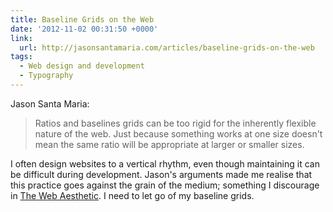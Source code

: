 ```yaml
---
title: Baseline Grids on the Web
date: '2012-11-02 00:31:50 +0000'
link:
  url: http://jasonsantamaria.com/articles/baseline-grids-on-the-web
tags:
  - Web design and development
  - Typography
---
```

Jason Santa Maria:

> Ratios and baselines grids can be too rigid for the inherently flexible nature of the web. Just because something works at one size doesn't mean the same ratio will be appropriate at larger or smaller sizes.

I often design websites to a vertical rhythm, even though maintaining it can be difficult during development. Jason's arguments made me realise that this practice goes against the grain of the medium; something I discourage in [The Web Aesthetic][1]. I need to let go of my baseline grids.

[1]: http://www.alistapart.com/articles/the-web-aesthetic/
